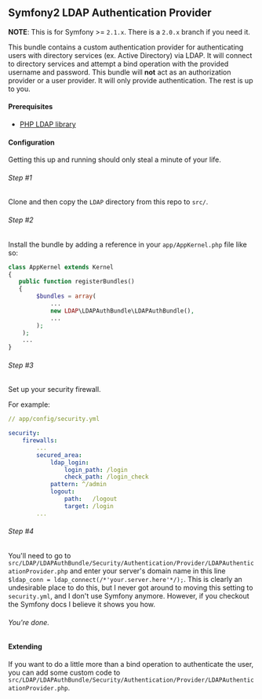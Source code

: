 ## Symfony2 LDAP Authentication Provider

**NOTE**: This is for Symfony >= `2.1.x`. There is a `2.0.x` branch if you need it. 

This bundle contains a custom authentication provider for authenticating users with directory services (ex. Active Directory) via LDAP. It will 
connect to directory services and attempt a bind operation with the provided username and password. This bundle will **not** act as an 
authorization provider or a user provider. It will only provide authentication. The rest is up to you. 

#### Prerequisites

- [PHP LDAP library](http://php.net/manual/en/book.ldap.php)

#### Configuration

Getting this up and running should only steal a minute of your life. 

###### Step #1

Clone and then copy the `LDAP` directory from this repo to `src/`.

###### Step #2

Install the bundle by adding a reference in your `app/AppKernel.php` file like so:

```php
class AppKernel extends Kernel
{
   public function registerBundles()
   {
        $bundles = array(
            ...
            new LDAP\LDAPAuthBundle\LDAPAuthBundle(),
            ...
        );
    );
    ...
}
```

###### Step #3

Set up your security firewall. 

For example:

```yaml
// app/config/security.yml

security:
    firewalls:
        ...
        secured_area:
            ldap_login: 
                login_path: /login
                check_path: /login_check
            pattern: ^/admin
            logout:
                path:   /logout
                target: /login
        ...
```

###### Step #4
You'll need to go to `src/LDAP/LDAPAuthBundle/Security/Authentication/Provider/LDAPAuthenticationProvider.php` and 
enter your server's domain name in this line `$ldap_conn = ldap_connect(/*'your.server.here'*/);`. This is clearly an 
undesirable place to do this, but I never got around to moving this setting to `security.yml`, and I don't use Symfony anymore. However, if you checkout the Symfony docs I believe it shows you how. 

###### You're done.


#### Extending

If you want to do a little more than a bind operation to authenticate the user, you can add some custom code to 
`src/LDAP/LDAPAuthBundle/Security/Authentication/Provider/LDAPAuthenticationProvider.php`.
